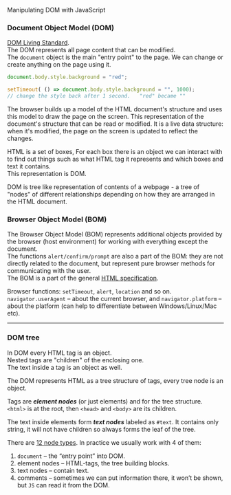 

Manipulating DOM with JavaScript
### Document Object Model (DOM)

[DOM Living Standard](https://dom.spec.whatwg.org/).    
The DOM represents all page content that can be modified.    
The `document` object is the main "entry point" to the page. We can change or create anything on the page using it.
```js
document.body.style.background = "red";

setTimeout( () => document.body.style.background = "", 1000);
// change the style back after 1 second.   "red" became ""
```

The browser builds up a model of the HTML document's structure and uses this model to draw the page on the screen. This representation of the document's structure that can be read or modified.  It is a live data structure: when it's modified, the page on the screen is updated to reflect the changes.

HTML is a set of boxes, For each box there is an object we can interact with to find out things such as what HTML tag it represents and which boxes and text it contains.    
This representation is DOM.     

DOM is tree like representation of contents of a webpage - a tree of "nodes" of different relationships depending on how they are arranged in the HTML document.

### Browser Object Model (BOM)

The Browser Object Model (BOM) represents additional objects provided by the browser (host environment) for working with everything except the document.     
The functions `alert/confirm/prompt` are also a part of the BOM: they are not directly related to the document, but represent pure browser methods for communicating with the user.     
The BOM is a part of the general [HTML specification](https://html.spec.whatwg.org/).     

Browser functions: `setTimeout`, `alert`, `location` and so on.    
`navigator.userAgent` – about the current browser, and `navigator.platform` – about the platform (can help to differentiate between Windows/Linux/Mac etc).


________________________________________

### DOM tree

In DOM every HTML tag is an object.    
Nested tags are "children" of the enclosing one.    
The text inside a tag is an object as well.    

The DOM represents HTML as a tree structure of tags, every tree node is an object.

Tags are ***element nodes*** (or just elements) and for the tree structure.    
`<html>` is at the root, then `<head>` and `<body>` are its children.

The text inside elements form ***text nodes*** labeled as `#text`. It contains only string, it will not have children so always forms the leaf of the tree.

There are [12 node types](https://dom.spec.whatwg.org/#node). In practice we usually work with 4 of them:
1. `document` – the “entry point” into DOM.
2. element nodes – HTML-tags, the tree building blocks.
3. text nodes – contain text.
4. comments – sometimes we can put information there, it won’t be shown, but `JS` can read it from the DOM.



